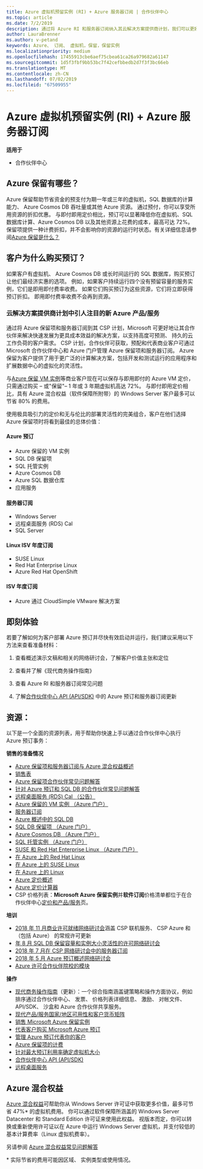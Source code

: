 ```yaml
---
title: Azure 虚拟机预留实例 (RI) + Azure 服务器订阅 | 合作伙伴中心
ms.topic: article
ms.date: 7/2/2019
description: 通过将 Azure RI 和服务器订阅纳入其云解决方案提供商计划，我们可以更好地帮助合作伙伴满足客户对成本效益更高的解决方案的快速增长需求，从而为高度可预测的持久云工作负荷提供支持。 利用云解决方案提供商计划，合作伙伴能够通过 Microsoft 合作伙伴中心和 Azure 门户代表商业客户获取、预配和管理 Azure RI 和服务器订阅。
author: LauraBrenner
ms.author: v-petand
keywords: Azure、 订阅、 虚拟机，保留，保留实例
ms.localizationpriority: medium
ms.openlocfilehash: 17455913cbe6aef75cbea61ca26a979682a61147
ms.sourcegitcommit: 1d5f3fbf9bb53bc7f42cefbbedb2d7f3f3bc66eb
ms.translationtype: MT
ms.contentlocale: zh-CN
ms.lasthandoff: 07/02/2019
ms.locfileid: "67509955"
---
```

<!-- Mike Aasen wrote and owns this topic -->

# <a name="azure-reserved-vm-instances-ri--server-subscriptions-for-azure"></a>Azure 虚拟机预留实例 (RI) + Azure 服务器订阅

**适用于**

- 合作伙伴中心
 
## <a name="what-are-azure-reservations"></a>Azure 保留有哪些？

Azure 保留帮助节省资金的预支付为期一年或三年的虚拟机，SQL 数据库的计算能力、 Azure Cosmos DB 吞吐量或其他 Azure 资源。 通过预付，你可以享受所用资源的折扣优惠。 与即付即用定价相比，预订可以显著降低你在虚拟机、SQL 数据库计算、Azure Cosmos DB 以及其他资源上花费的成本，最高可达 72%。 保留项提供一种计费折扣，并不会影响你的资源的运行时状态。有关详细信息请参阅[Azure 保留是什么？](https://docs.microsoft.com/azure/billing/billing-save-compute-costs-reservations)

## <a name="why-should-customers-buy-a-reservation"></a>客户为什么购买预订？

如果客户有虚拟机、 Azure Cosmos DB 或长时间运行的 SQL 数据库，购买预订让他们最经济实惠的选项。 例如，如果客户持续运行四个没有预留容量的服务实例，它们是即用即付费率收费。 如果它们购买预订为这些资源，它们将立即获得预订折扣。 即用即付费率收费不会再到资源。

 
### <a name="compelling-new-azure-offer-in-csp"></a>云解决方案提供商计划中引人注目的新 Azure 产品/服务 

通过将 Azure 保留项和服务器订阅到其 CSP 计划，Microsoft 可更好地让其合作伙伴来解决快速发展为更具成本效益的解决方案，以支持高度可预测、 持久的云工作负荷的客户需求。 CSP 计划，合作伙伴可获取，预配和代表商业客户可通过 Microsoft 合作伙伴中心和 Azure 门户管理 Azure 保留项和服务器订阅。 Azure 保留为客户提供了用于更广泛的计算解决方案，包括开发和测试运行的应用程序和扩展数据中心的虚拟化的灵活性。 

与[Azure 保留 VM 实例](https://azure.microsoft.com/en-us/pricing/reserved-vm-instances/)等商业客户现在可以保存与即用即付的 Azure VM 定价，只需通过购买 – 或"保留"– 1 年或 3 年期虚拟机高达 72%。 与即付即用定价相比，具有 Azure 混合权益（软件保障所附带）的 Windows Server 客户最多可以节省 80% 的费用。 

使用极具吸引力的定价和无与伦比的部署灵活性的完美组合，客户在他们选择 Azure 保留项时将看到最佳的总体价值：

#### <a name="azure-reservations"></a>Azure 预订
-   Azure 保留的 VM 实例
-   SQL DB 保留项
-   SQL 托管实例
-   Azure Cosmos DB
-   Azure SQL 数据仓库
-   应用服务

#### <a name="server-subscriptions"></a>服务器订阅
-   Windows Server
-   远程桌面服务 (RDS) Cal
-   SQL Server

#### <a name="linux-isv-annual-subscriptions"></a>Linux ISV 年度订阅
-   SUSE Linux
-   Red Hat Enterprise Linux
-   Azure Red Hat OpenShift

#### <a name="isv-annual-subscriptions"></a>ISV 年度订阅
-   Azure 通过 CloudSimple VMware 解决方案

## <a name="getting-started"></a>即刻体验

若要了解如何为客户部署 Azure 预订并尽快有效启动并运行，我们建议采用以下方法来查看准备材料：

1.  查看概述演示文稿和相关的网络研讨会，了解客户价值主张和定位

2.  查看并了解《现代商务操作指南》

5.  查看 Azure RI 和服务器订阅常见问题

6.  了解[合作伙伴中心 API (API/SDK)](https://docs.microsoft.com/en-us/partner-center/develop/purchase-azure-reserved-vm-instances) 中的 Azure 预订和服务器订阅更新

## <a name="resources"></a>资源： 

以下是一个全面的资源列表，用于帮助你快速上手以通过合作伙伴中心执行 Azure 预订事务： 

**销售的准备情况**

- [Azure 保留项和服务器订阅与 Azure 混合权益概述](https://assetsprod.microsoft.com/Azure-reservations-and-server-subscriptions-with-azure-hybrid-benefit.pptx)
- [销售表](https://assetsprod.microsoft.com/mpn/Azure-RI-Sales-Sheet-CSP.pdf)
- [Azure 保留项合作伙伴常见问题解答](https://assetsprod.microsoft.com/Partner-faq-for-azure-reservations.docx)
- [针对 Azure 预订和 SQL DB 的合作伙伴常见问题解答](https://assetsprod.microsoft.com/Partner-faq-for-azure-reservations-sql-db.docx)
- [远程桌面服务 (RDS) Cal （公告）](https://cloudblogs.microsoft.com/windowsserver/2018/10/03/remote-desktop-services-2019-generally-available-with-windows-server-2019/)
- [Azure 保留的 VM 实例 （Azure 门户）](https://docs.microsoft.com/en-us/azure/virtual-machines/windows/prepay-reserved-vm-instances)
- [服务器订阅](https://docs.microsoft.com/en-us/partner-center/csp-software-subscriptions)
- [Azure 概述中的 SQL DB](https://assetsprod.microsoft.com/Sql-db-in-azure-overview.pptx)
- [SQL DB 保留项 （Azure 门户）](https://docs.microsoft.com/en-us/azure/sql-database/sql-database-reserved-capacity)
- [Azure Cosmos DB （Azure 门户）](https://docs.microsoft.com/en-us/azure/cosmos-db/cosmos-db-reserved-capacity)
- [SQL 托管实例 （Azure 门户）](https://docs.microsoft.com/en-us/azure/sql-database/sql-database-managed-instance)
- [SUSE 和 Red Hat Enterprise Linux （Azure 门户）](https://docs.microsoft.com/en-us/azure/virtual-machines/linux/prepay-suse-software-charges)
- [在 Azure 上的 Red Hat Linux](https://azure.com/redhat)
- [在 Azure 上的 SUSE Linux](https://azure.microsoft.com/en-us/overview/linux-on-azure/suse/)
- [在 Azure 上的 Linux](https://azure.microsoft.com/en-us/overview/linux-on-azure/)
- [Azure 定价概述](https://azure.microsoft.com/en-us/pricing/)
- [Azure 定价计算器](https://azure.microsoft.com/en-us/pricing/calculator/)
- CSP 价格列表：**Microsoft Azure 保留实例**并**软件订阅**价格清单都位于在合作伙伴中心[定价和产品/服务](https://partner.microsoft.com/en-us/pcv/sales)页。


**培训**

- [2018 年 11 月商业许可就绪网络研讨会](https://na01.safelinks.protection.outlook.com/?url=https%3A%2F%2Fcommercial-licensing.eventbuilder.com%2F%3Flandingpageid%3DV0Bx6L&data=02%7C01%7Cv-oumaki%40microsoft.com%7C96e24687952242e1ff0c08d62ada13f3%7C72f988bf86f141af91ab2d7cd011db47%7C1%7C0%7C636743513471330495&sdata=DjPAKnW%2BpVekRS3Zngy2uwAkTpU4z1O%2Fh56NuTOmCzM%3D&reserved=0)涵盖 CSP 联机服务、 CSP Azure 和 （包括 Azure） 的常规许可更新
- [年 8 月 SQL DB 保留容量和实例大小灵活性的许可网络研讨会](https://commercial-licensing.eventbuilder.com/view?eventid=d0t9g4)
- [2018 年 7 月在 CSP 网络研讨会中的服务器订阅](https://commercial-licensing.eventbuilder.com/Server_Subscriptions_in_CSP_P2_July)
- [2018 年 5 月 Azure 预订概述网络研讨会](https://commercial-licensing.eventbuilder.com/Reserved_Instances_in_CSP_May_Option_1)
- [Azure 许可合作伙伴院校的模块](https://aka.ms/azure_partner_licensing)

**操作**

- [现代商务操作指南](https://assetsprod.microsoft.com/mpn/Partner-Center-Modern-Commerce-Operating-Guide.docx)（更新）：一个综合指南涵盖键策略和操作方面协议，例如排序通过合作伙伴中心、 发票、 价格列表详细信息、 激励、 对帐文件、 API/SDK、 沙盒和 Azure 合作伙伴共享服务。
- [现代产品/服务国家/地区可用性和客户货币矩阵](https://assetsprod.microsoft.com/modern-offers-country-currency-availability.xlsx)
- [销售 Microsoft Azure 保留实例](https://go.microsoft.com/fwlink/?linkid=872806)
- [代表客户购买 Microsoft Azure 预订](https://go.microsoft.com/fwlink/?linkid=872807)
- [管理 Azure 预订代表你的客户](https://go.microsoft.com/fwlink/?linkid=872808)
- [Azure 保留项的计费](https://go.microsoft.com/fwlink/?linkid=872809)
- [针对最大预订利用率确定虚拟机大小](https://go.microsoft.com/fwlink/?linkid=872810)
- [合作伙伴中心 API (API/SDK)](https://docs.microsoft.com/en-us/partner-center/develop/purchase-azure-reserved-vm-instances)
- [远程桌面服务](https://docs.microsoft.com/en-us/windows-server/remote/remote-desktop-services/welcome-to-rds)

## <a name="azure-hybrid-benefit"></a>Azure 混合权益

[Azure 混合权益](https://azure.microsoft.com/pricing/hybrid-benefit)可帮助你从 Windows Server 许可证中获取更多价值，最多可节省 47%* 的虚拟机费用。 你可以通过软件保障所涵盖的 Windows Server Datacenter 和 Standard Edition 许可证来使用此权益。 视版本而定，你可以转换或重新使用许可证以在 Azure 中运行 Windows Server 虚拟机，并支付较低的基本计算费率（Linux 虚拟机费率）。

另请参阅 [Azure 混合权益常见问题解答](https://azure.microsoft.com/en-us/pricing/hybrid-benefit/faq/)

\* 实际节省的费用可能因区域、 实例类型或使用情况。
